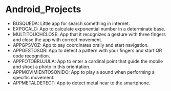 Android_Projects
================

  - BÚSQUEDA: Little app for search something in internet.
  - EXPOCALC: App to calculate exponential number in a determinate base.
  - MULTITOUCHCLOSE: App that it recognizes a gesture with three fingers and close the app with correct movement.
  - APPGPSVOZ: App to say coordinates orally and start navigation.
  - APPGESTOSQR: App to detect a pattern with your fingers and start QR code recognition.
  - APPFOTOBRUJULA: App to enter a cardinal point that guide the mobile and shoot a photo in this orientation.
  - APPMOVIMIENTOSONIDO: App to play a sound when performing a specific movement.
  - APPMETALDETECT: App to detect metal near to the smartphone.
